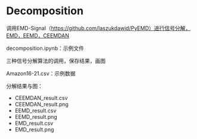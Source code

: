 # Decomposition
调用EMD-Signal（https://github.com/laszukdawid/PyEMD）进行信号分解，EMD，EEMD，CEEMDAN

decomposition.ipynb：示例文件

  三种信号分解算法的调用，保存结果，画图
  
Amazon16-21.csv：示例数据

分解结果与图：
  - CEEMDAN_result.csv
  - CEEMDAN_result.png
  - EEMD_result.csv
  - EEMD_result.png
  - EMD_result.csv
  - EMD_result.png
